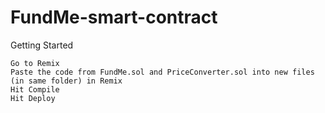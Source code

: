# FundMe-smart-contract

Getting Started

    Go to Remix
    Paste the code from FundMe.sol and PriceConverter.sol into new files (in same folder) in Remix
    Hit Compile
    Hit Deploy
